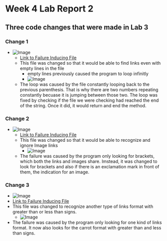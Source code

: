 # Week 4 Lab Report 2

## Three code changes that were made in Lab 3

### Change 1
- ![Image](https://cdn.discordapp.com/attachments/852041958067273761/967897825650298900/unknown.png)
  - [Link to Failure Inducing File](https://raw.githubusercontent.com/ozheng7/markdown-parser/a895b0db7147c2f8786d2d1173145e0f79477277/test-file.md) 
  - This file was changed so that it would be able to find links even with empty lines in the file
    - empty lines previously caused the program to loop infinitly
    - ![Image](https://cdn.discordapp.com/attachments/852041958067273761/967902781774114916/unknown.png)
  - The loop was caused by the file constantly looping back to the previous parenthesis. That is why there are two numbers repeating constantly becuase it is jumping between those two. The loop was fixed by checking if the file we were checking had reached the end of the string. Once it did, it would return and end the method.

### Change 2
- ![Image](https://cdn.discordapp.com/attachments/852041958067273761/967906380184944651/unknown.png)
  - [Link to Failure Inducing File](https://raw.githubusercontent.com/ozheng7/markdown-parser/main/part5-secondfile.md)
  - This file was changed so that it would be able to recognize and ignore Image links
    - ![Image](https://cdn.discordapp.com/attachments/852041958067273761/967907301568700417/unknown.png)
  - The failure was caused by the program only looking for brackets, which both the links and images share. Imstead, it was changed to look for brackets and also if there is an exclamation mark in front of them, the indication for an image.
 
 ### Change 3
 - ![Image](https://cdn.discordapp.com/attachments/856335317203681280/970420725469032560/unknown.png)
  - [Link to Failure Inducing File](https://raw.githubusercontent.com/ozheng7/markdown-parser/main/part5-secondfile.md)
  - This file was changed to recognize another type of links format with greater than or less than signs.
    - ![Image](https://cdn.discordapp.com/attachments/856335317203681280/970422092422066276/unknown.png)
  - The failure was caused by the program only looking for one kind of links format. It now also looks for the carrot format with greater than and less than signs.
